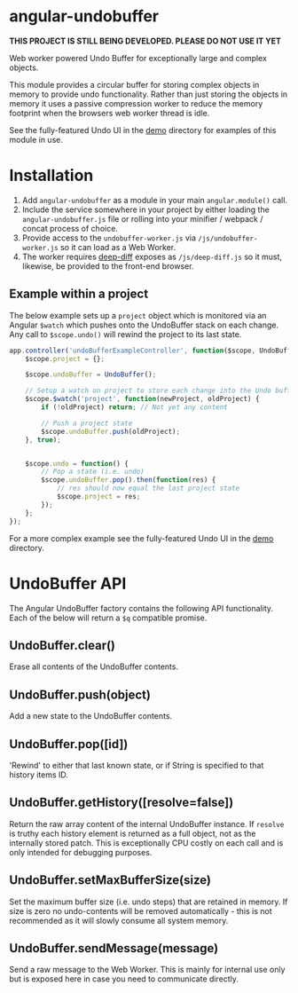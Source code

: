 angular-undobuffer
==================

**THIS PROJECT IS STILL BEING DEVELOPED. PLEASE DO NOT USE IT YET**

Web worker powered Undo Buffer for exceptionally large and complex objects.

This module provides a circular buffer for storing complex objects in memory to provide undo functionality. Rather than just storing the objects in memory it uses a passive compression worker to reduce the memory footprint when the browsers web worker thread is idle.


See the fully-featured Undo UI in the [demo](demo/) directory for examples of this module in use.


Installation
============
1. Add `angular-undobuffer` as a module in your main `angular.module()` call.
2. Include the service somewhere in your project by either loading the `angular-undobuffer.js` file or rolling into your minifier / webpack / concat process of choice.
3. Provide access to the `undobuffer-worker.js` via `/js/undobuffer-worker.js` so it can load as a Web Worker.
4. The worker requires [deep-diff](https://www.npmjs.com/package/deep-diff) exposes as `/js/deep-diff.js` so it must, likewise, be provided to the front-end browser.


Example within a project
------------------------
The below example sets up a `project` object which is monitored via an Angular `$watch` which pushes onto the UndoBuffer stack on each change. Any call to `$scope.undo()` will rewind the project to its last state.

```javascript
app.controller('undoBufferExampleController', function($scope, UndoBuffer) {
	$scope.project = {};

	$scope.undoBuffer = UndoBuffer();

	// Setup a watch on project to store each change into the Undo buffer
	$scope.$watch('project', function(newProject, oldProject) {
		if (!oldProject) return; // Not yet any content

		// Push a project state
		$scope.undoBuffer.push(oldProject);
	}, true);


	$scope.undo = function() {
		// Pop a state (i.e. undo)
		$scope.undoBuffer.pop().then(function(res) {
			// res should now equal the last project state
			$scope.project = res;
		});
	};
});
```

For a more complex example see the fully-featured Undo UI in the [demo](demo/) directory.



UndoBuffer API
==============
The Angular UndoBuffer factory contains the following API functionality. Each of the below will return a `$q` compatible promise.


UndoBuffer.clear()
------------------
Erase all contents of the UndoBuffer contents.


UndoBuffer.push(object)
-----------------------
Add a new state to the UndoBuffer contents.


UndoBuffer.pop([id])
-----------------------
'Rewind' to either that last known state, or if String is specified to that history items ID.


UndoBuffer.getHistory([resolve=false])
-----------------------
Return the raw array content of the internal UndoBuffer instance.
If `resolve` is truthy each history element is returned as a full object, not as the internally stored patch. This is exceptionally CPU costly on each call and is only intended for debugging purposes.


UndoBuffer.setMaxBufferSize(size)
-----------------------
Set the maximum buffer size (i.e. undo steps) that are retained in memory. If size is zero no undo-contents will be removed automatically - this is not recommended as it will slowly consume all system memory.


UndoBuffer.sendMessage(message)
------------------------------
Send a raw message to the Web Worker. This is mainly for internal use only but is exposed here in case you need to communicate directly.
